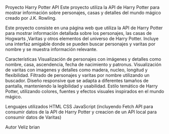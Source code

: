 Proyecto Harry Potter API
Este proyecto utiliza la API de Harry Potter para mostrar información sobre personajes, casas y detalles del mundo mágico creado por J.K. Rowling.

Este proyecto consiste en una página web que utiliza la API de Harry Potter para mostrar información detallada sobre los personajes, las casas de Hogwarts ,Varitas y otros elementos del universo de Harry Potter. Incluye una interfaz amigable donde se pueden buscar personajes y varitas por nombre y se muestra información relevante.

Características
Visualización de personajes con imágenes y detalles como nombre, casa, ascendencia, fecha de nacimiento y patronus.
Visualización de varitas con imagenes y detalles como madera, nucleo, longitud y flexibilidad.
Filtrado de personajes y varitas por nombre utilizando un buscador.
Diseño responsive que se adapta a diferentes tamaños de pantalla, manteniendo la legibilidad y usabilidad.
Estilo temático de Harry Potter, utilizando colores, fuentes y efectos visuales inspirados en el mundo mágico.

Lenguajes utilizados
HTML
CSS
JavaScript (incluyendo Fetch API para consumir datos de la API de Harry Potter y creacion de un API local para consumir
datos de Varitas)


Autor
Veliz brian

